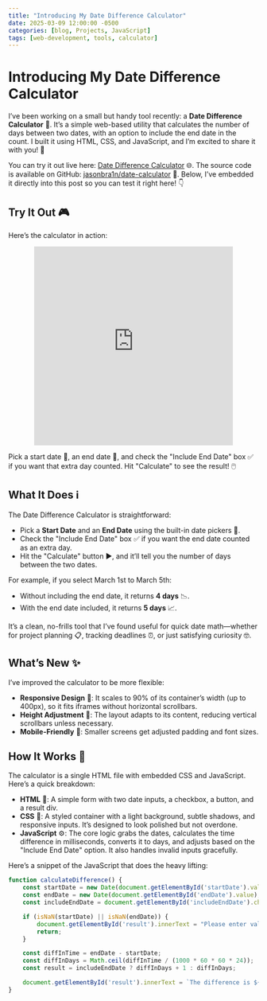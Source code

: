 ```yaml
---
title: "Introducing My Date Difference Calculator"
date: 2025-03-09 12:00:00 -0500
categories: [blog, Projects, JavaScript]
tags: [web-development, tools, calculator]
---
```


# Introducing My Date Difference Calculator

I’ve been working on a small but handy tool recently: a **Date Difference Calculator** 📅. It’s a simple web-based utility that calculates the number of days between two dates, with an option to include the end date in the count. I built it using HTML, CSS, and JavaScript, and I’m excited to share it with you! 🚀

You can try it out live here: [Date Difference Calculator](https://jasonbra1n.github.io/date-calculator/) 🌐. The source code is available on GitHub: [jasonbra1n/date-calculator](https://github.com/jasonbra1n/date-calculator) 🐙. Below, I’ve embedded it directly into this post so you can test it right here! 👇

## Try It Out 🎮

Here’s the calculator in action:

<iframe src="https://jasonbra1n.github.io/date-calculator/" width="400" height="400" frameborder="0" style="display: block; margin: 0 auto;"></iframe>

Pick a start date 📆, an end date 📆, and check the "Include End Date" box ✅ if you want that extra day counted. Hit "Calculate" to see the result! 🖱️

## What It Does ℹ️

The Date Difference Calculator is straightforward:
- Pick a **Start Date** and an **End Date** using the built-in date pickers 📅.
- Check the "Include End Date" box ✅ if you want the end date counted as an extra day.
- Hit the "Calculate" button ▶️, and it’ll tell you the number of days between the two dates.

For example, if you select March 1st to March 5th:
- Without including the end date, it returns **4 days** 📉.
- With the end date included, it returns **5 days** 📈.

It’s a clean, no-frills tool that I’ve found useful for quick date math—whether for project planning 📋, tracking deadlines ⏰, or just satisfying curiosity 🤓.

## What’s New ✨

I’ve improved the calculator to be more flexible:
- **Responsive Design** 📱: It scales to 90% of its container’s width (up to 400px), so it fits iframes without horizontal scrollbars.
- **Height Adjustment** 📏: The layout adapts to its content, reducing vertical scrollbars unless necessary.
- **Mobile-Friendly** 📲: Smaller screens get adjusted padding and font sizes.

## How It Works 🔧

The calculator is a single HTML file with embedded CSS and JavaScript. Here’s a quick breakdown:

- **HTML** 📝: A simple form with two date inputs, a checkbox, a button, and a result div.
- **CSS** 🎨: A styled container with a light background, subtle shadows, and responsive inputs. It’s designed to look polished but not overdone.
- **JavaScript** ⚙️: The core logic grabs the dates, calculates the time difference in milliseconds, converts it to days, and adjusts based on the "Include End Date" option. It also handles invalid inputs gracefully.

Here’s a snippet of the JavaScript that does the heavy lifting:

```javascript
function calculateDifference() {
    const startDate = new Date(document.getElementById('startDate').value);
    const endDate = new Date(document.getElementById('endDate').value);
    const includeEndDate = document.getElementById('includeEndDate').checked;

    if (isNaN(startDate) || isNaN(endDate)) {
        document.getElementById('result').innerText = "Please enter valid dates.";
        return;
    }

    const diffInTime = endDate - startDate;
    const diffInDays = Math.ceil(diffInTime / (1000 * 60 * 60 * 24));
    const result = includeEndDate ? diffInDays + 1 : diffInDays;

    document.getElementById('result').innerText = `The difference is ${result} day(s).`;
}
